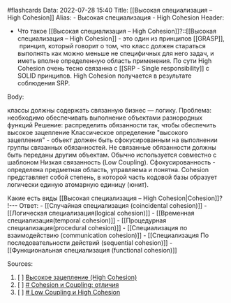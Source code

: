 #flashcards
Data: 2022-07-28 15:40
Title: [[Высокая специализация – High Cohesion]]
Alias:
	- Высокая специализация
	- High Cohesion
Header:
- Что такое [[Высокая специализация – High Cohesion]]?::[[Высокая специализация – High Cohesion]] - это один из принципов [[GRASP]],   принцип, который говорит о том, что класс должен стараться выполнять как можно меньше не специфичных для него задач, и иметь вполне определенную область применения. По сути High Cohesion очень тесно связанна с [[SRP - Single responsibility]] с SOLID принципов. High Cohesion получается в результате соблюдения SRP.
<!--SR:!2023-03-12,2,170-->

Body:


классы должны содержать связанную бизнес — логику.
Проблема: необходимо обеспечивать выполнение объектами разнородных функций
Решение: распределить обязанности так, чтобы обеспечить высокое
зацепление
Классическое определение "высокого зацепления" - объект должен быть сфокусированным на выполнении группы связанных обязанностей. Не связанные обязанности должны быть переданы другим объектам. Обычно используется совместно с шаблоном Низкая связанность (Low Coupling).
Сфокусированность - определена предметная область, управляема и понятна.
Cohesion представляет собой степень, в которой часть кодовой базы образует логически единую атомарную единицу (юнит).

Какие есть виды [[Высокая специализация – High Cohesion|Cohesion]]?
!---
Ответ:
	- [[Случайная специализация (coincidental cohesion)]]
	- [[Логическая специализация(logical cohesion)]]
	- [[Временная специализация(temporal cohesion)]]
	- [[Процедурная специализация(procedural cohesion)]]
	- [[Специализация по взаимодействию (communication cohesion)]]
	- [[Специализация По последовательности действий (sequential cohesion)]]
	- [[Функциональная специализация (functional cohesion)]]
<!--SR:!2023-03-12,1,130-->


Sources:
1) [ ] [Высокое зацепление (High Cohesion)](https://vc.ru/u/602304-mihail-fokeev/176108-shablony-proektirovaniya-ne-v-programmirovanii-chast-2)
2) [ ] [# Cohesion и Coupling: отличия](https://habr.com/ru/post/568216/)
3) [ ] [# Low Coupling и High Cohesion](https://medium.com/german-gorelkin/low-coupling-high-cohesion-d36369fb1be9)
